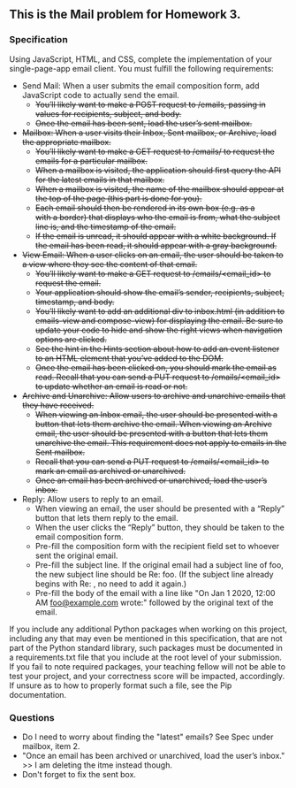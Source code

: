 ## This is the Mail problem for Homework 3.

### Specification
Using JavaScript, HTML, and CSS, complete the implementation of your single-page-app email client. You must fulfill the following requirements:

- Send Mail: When a user submits the email composition form, add JavaScript code to actually send the email.
    - ~~You’ll likely want to make a POST request to /emails, passing in values for recipients, subject, and body.~~
    - ~~Once the email has been sent, load the user’s sent mailbox.~~
- ~~Mailbox: When a user visits their Inbox, Sent mailbox, or Archive, load the appropriate mailbox.~~
    - ~~You’ll likely want to make a GET request to /emails/<mailbox> to request the emails for a particular mailbox.~~
    - ~~When a mailbox is visited, the application should first query the API for the latest emails in that mailbox.~~
    - ~~When a mailbox is visited, the name of the mailbox should appear at the top of the page (this part is done for you).~~
    - ~~Each email should then be rendered in its own box (e.g. as a <div> with a border) that displays who the email is from, what the subject line is, and the timestamp of the email.~~
    - ~~If the email is unread, it should appear with a white background. If the email has been read, it should appear with a gray background.~~
- ~~View Email: When a user clicks on an email, the user should be taken to a view where they see the content of that email.~~
    - ~~You’ll likely want to make a GET request to /emails/<email_id> to request the email.~~
    - ~~Your application should show the email’s sender, recipients, subject, timestamp, and body.~~
    - ~~You’ll likely want to add an additional div to inbox.html (in addition to emails-view and compose-view) for displaying the email. Be sure to update your code to hide and show the right views when navigation options are clicked.~~
    - ~~See the hint in the Hints section about how to add an event listener to an HTML element that you’ve added to the DOM.~~
    - ~~Once the email has been clicked on, you should mark the email as read. Recall that you can send a PUT request to /emails/<email_id> to update whether an email is read or not.~~
- ~~Archive and Unarchive: Allow users to archive and unarchive emails that they have received.~~
    - ~~When viewing an Inbox email, the user should be presented with a button that lets them archive the email. When viewing an Archive email, the user should be presented with a button that lets them unarchive the email. This requirement does not apply to emails in the Sent mailbox.~~
    - ~~Recall that you can send a PUT request to /emails/<email_id> to mark an email as archived or unarchived.~~
    - ~~Once an email has been archived or unarchived, load the user’s inbox.~~
- Reply: Allow users to reply to an email.
    - When viewing an email, the user should be presented with a “Reply” button that lets them reply to the email.
    - When the user clicks the “Reply” button, they should be taken to the email composition form.
    - Pre-fill the composition form with the recipient field set to whoever sent the original email.
    - Pre-fill the subject line. If the original email had a subject line of foo, the new subject line should be Re: foo. (If the subject line already begins with Re: , no need to add it again.)
    - Pre-fill the body of the email with a line like "On Jan 1 2020, 12:00 AM foo@example.com wrote:" followed by the original text of the email.

If you include any additional Python packages when working on this project, including any that may even be mentioned in this specification, that are not part of the Python standard library, such packages must be documented in a requirements.txt file that you include at the root level of your submission. If you fail to note required packages, your teaching fellow will not be able to test your project, and your correctness score will be impacted, accordingly. If unsure as to how to properly format such a file, see the Pip documentation.

### Questions

- Do I need to worry about finding the "latest" emails?  See Spec under mailbox, item 2.
- "Once an email has been archived or unarchived, load the user’s inbox." >> I am deleting the itme instead though.
- Don't forget to fix the sent box.
